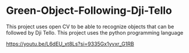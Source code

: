 # Green-Object-Following-Dji-Tello
This project uses open CV to be able to recognize objects that can be followed by Dji Tello. This project uses the python programming language

https://youtu.be/L6dEU_xt8Ls?si=9335Gx1yvxr_G1RB 
 
